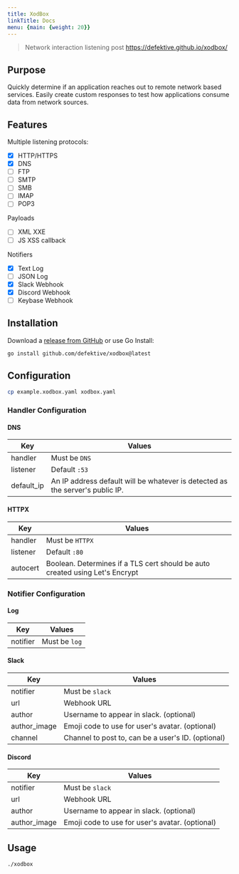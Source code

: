 ```yaml
---
title: XodBox
linkTitle: Docs
menu: {main: {weight: 20}}
---
```

> Network interaction listening post
> https://defektive.github.io/xodbox/

## Purpose

Quickly determine if an application reaches out to remote network based services. Easily create custom responses to test
how applications consume data from network sources.

## Features

Multiple listening protocols:

- [x] HTTP/HTTPS
- [x] DNS
- [ ] FTP
- [ ] SMTP
- [ ] SMB
- [ ] IMAP
- [ ] POP3

Payloads

- [ ] XML XXE
- [ ] JS XSS callback

Notifiers

- [x] Text Log
- [ ] JSON Log
- [X] Slack Webhook
- [X] Discord Webhook
- [ ] Keybase Webhook

## Installation

Download a [release from GitHub](https://github.com/defektive/xodbox/releases) or use Go Install:

```sh
go install github.com/defektive/xodbox@latest
```

## Configuration

```sh
cp example.xodbox.yaml xodbox.yaml
```

### Handler Configuration

#### DNS

| Key        | Values                                                                        |
|------------|-------------------------------------------------------------------------------|
| handler    | Must be `DNS`                                                                 |
| listener   | Default `:53`                                                                 |
| default_ip | An IP address default will be whatever is detected as the server's public IP. |

#### HTTPX

| Key      | Values                                                                       |
|----------|------------------------------------------------------------------------------|
| handler | Must be `HTTPX`                                                              |
| listener | Default `:80`                                                                |
| autocert | Boolean. Determines if a TLS cert should be auto created using Let's Encrypt |

### Notifier Configuration

#### Log

| Key      | Values                                                                       |
|----------|------------------------------------------------------------------------------|
| notifier | Must be `log`                                                                |

#### Slack

| Key          | Values                                             |
|--------------|----------------------------------------------------|
| notifier     | Must be `slack`                                    |
| url          | Webhook URL                                        |
| author       | Username to appear in slack. (optional)            |
| author_image | Emoji code to use for user's avatar. (optional)    |
| channel      | Channel to post to, can be a user's ID. (optional) |

#### Discord

| Key          | Values                                          |
|--------------|-------------------------------------------------|
| notifier     | Must be `slack`                                 |
| url          | Webhook URL                                     |
| author       | Username to appear in slack. (optional)         |
| author_image | Emoji code to use for user's avatar. (optional) |

## Usage

```sh
./xodbox
```